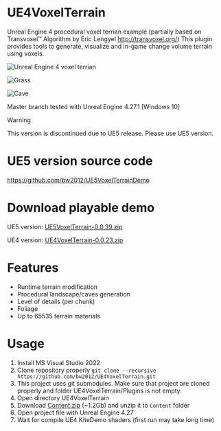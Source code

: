 # UE4VoxelTerrain
Unreal Engine 4 procedural voxel terrian example (partially based on Transvoxel™ Algorithm by Eric Lengyel http://transvoxel.org/)
This plugin provides tools to generate, visualize and in-game change volume terrain using voxels.

![Unreal Engine 4 voxel terrian](https://github.com/bw2012/UE4VoxelTerrain/blob/master/terrain.gif?raw=true)

![Grass](https://github.com/bw2012/UE4VoxelTerrain/blob/master/grass.gif?raw=true)

![Cave](https://github.com/bw2012/UE4VoxelTerrain/blob/master/cave.gif?raw=true)

Master branch tested with Unreal Engine 4.27.1 [Windows 10]

> [!WARNING]  
> This version is discontinued due to UE5 release. Please use UE5 version.

# UE5 version source code

https://github.com/bw2012/UE5VoxelTerrainDemo

# Download playable demo
UE5 version: [UE5VoxelTerrain-0.0.39.zip](https://mega.nz/file/mKoSQDTD#H9zhTK-HGyCfolQuhSGCJ-jOSXfA_IlOsWVU5xPTAgU) 

UE4 version: [UE4VoxelTerrain-0.0.23.zip](https://drive.google.com/file/d/1pg1EYWWtyAS4ZwLdQvE-DJOJOVZPjj8v/view) 

# Features
* Runtime terrain modification
* Procedural landscape/caves generation
* Level of details (per chunk)
* Foliage
* Up to 65535 terrain materials

# Usage
1. Install MS Visual Studio 2022
2. Clone repository properly ```git clone --recursive https://github.com/bw2012/UE4VoxelTerrain.git```
3. This project uses git submodules. Make sure that project are cloned properly and folder UE4VoxelTerrain/Plugins is not empty.
4. Open directory UE4VoxelTerrain
5. Download [Content.zip](https://drive.google.com/file/d/1lvWXYaOzaiHsp0OgZyLBL7G_NSyvf9sT/view?usp=sharing) (~1.2Gb) and unzip it to ```Content``` folder
6. Open project file with Unreal Engine 4.27
7. Wait for compile UE4 KiteDemo shaders (first run may take long time)


